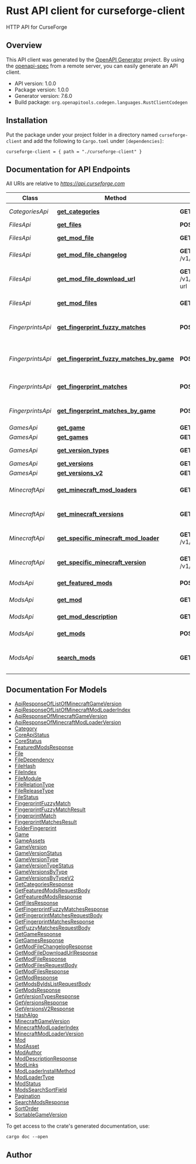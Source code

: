 # Rust API client for curseforge-client

HTTP API for CurseForge


## Overview

This API client was generated by the [OpenAPI Generator](https://openapi-generator.tech) project.  By using the [openapi-spec](https://openapis.org) from a remote server, you can easily generate an API client.

- API version: 1.0.0
- Package version: 1.0.0
- Generator version: 7.6.0
- Build package: `org.openapitools.codegen.languages.RustClientCodegen`

## Installation

Put the package under your project folder in a directory named `curseforge-client` and add the following to `Cargo.toml` under `[dependencies]`:

```
curseforge-client = { path = "./curseforge-client" }
```

## Documentation for API Endpoints

All URIs are relative to *https://api.curseforge.com*

Class | Method | HTTP request | Description
------------ | ------------- | ------------- | -------------
*CategoriesApi* | [**get_categories**](docs/CategoriesApi.md#get_categories) | **GET** /v1/categories | Get categories
*FilesApi* | [**get_files**](docs/FilesApi.md#get_files) | **POST** /v1/mods/files | Get files
*FilesApi* | [**get_mod_file**](docs/FilesApi.md#get_mod_file) | **GET** /v1/mods/{modId}/files/{fileId} | Get mod file.
*FilesApi* | [**get_mod_file_changelog**](docs/FilesApi.md#get_mod_file_changelog) | **GET** /v1/mods/{modId}/files/{fileId}/changelog | Get mod file changelog
*FilesApi* | [**get_mod_file_download_url**](docs/FilesApi.md#get_mod_file_download_url) | **GET** /v1/mods/{modId}/files/{fileId}/download-url | Get Mod File Download URL
*FilesApi* | [**get_mod_files**](docs/FilesApi.md#get_mod_files) | **GET** /v1/mods/{modId}/files | Get mod files.
*FingerprintsApi* | [**get_fingerprint_fuzzy_matches**](docs/FingerprintsApi.md#get_fingerprint_fuzzy_matches) | **POST** /v1/fingerprints/fuzzy | Get Fingerprints Fuzzy Matches
*FingerprintsApi* | [**get_fingerprint_fuzzy_matches_by_game**](docs/FingerprintsApi.md#get_fingerprint_fuzzy_matches_by_game) | **POST** /v1/fingerprints/fuzzy/{gameId} | Get Fingerprints Fuzzy Matches
*FingerprintsApi* | [**get_fingerprint_matches**](docs/FingerprintsApi.md#get_fingerprint_matches) | **POST** /v1/fingerprints | Get Fingerprints Matches
*FingerprintsApi* | [**get_fingerprint_matches_by_game**](docs/FingerprintsApi.md#get_fingerprint_matches_by_game) | **POST** /v1/fingerprints/{gameId} | Get Fingerprints Matches
*GamesApi* | [**get_game**](docs/GamesApi.md#get_game) | **GET** /v1/games/{gameId} | Get game
*GamesApi* | [**get_games**](docs/GamesApi.md#get_games) | **GET** /v1/games | Get games
*GamesApi* | [**get_version_types**](docs/GamesApi.md#get_version_types) | **GET** /v1/games/{gameId}/version-types | Get version types
*GamesApi* | [**get_versions**](docs/GamesApi.md#get_versions) | **GET** /v1/games/{gameId}/versions | Get versions
*GamesApi* | [**get_versions_v2**](docs/GamesApi.md#get_versions_v2) | **GET** /v2/games/{gameId}/versions | Get versions
*MinecraftApi* | [**get_minecraft_mod_loaders**](docs/MinecraftApi.md#get_minecraft_mod_loaders) | **GET** /v1/minecraft/modloader | Get Minecraft ModLoaders
*MinecraftApi* | [**get_minecraft_versions**](docs/MinecraftApi.md#get_minecraft_versions) | **GET** /v1/minecraft/version | Get Minecraft Versions
*MinecraftApi* | [**get_specific_minecraft_mod_loader**](docs/MinecraftApi.md#get_specific_minecraft_mod_loader) | **GET** /v1/minecraft/modloader/{modLoaderName} | Get Specific Minecraft ModLoader
*MinecraftApi* | [**get_specific_minecraft_version**](docs/MinecraftApi.md#get_specific_minecraft_version) | **GET** /v1/minecraft/version/{gameVersionString} | Get Specific Minecraft Version
*ModsApi* | [**get_featured_mods**](docs/ModsApi.md#get_featured_mods) | **POST** /v1/mods/featured | Get featured mods.
*ModsApi* | [**get_mod**](docs/ModsApi.md#get_mod) | **GET** /v1/mods/{modId} | Get a single mod.
*ModsApi* | [**get_mod_description**](docs/ModsApi.md#get_mod_description) | **GET** /v1/mods/{modId}/description | Get mod description.
*ModsApi* | [**get_mods**](docs/ModsApi.md#get_mods) | **POST** /v1/mods | Get a list of mods.
*ModsApi* | [**search_mods**](docs/ModsApi.md#search_mods) | **GET** /v1/mods/search | Get all mods that match the search criteria.


## Documentation For Models

 - [ApiResponseOfListOfMinecraftGameVersion](docs/ApiResponseOfListOfMinecraftGameVersion.md)
 - [ApiResponseOfListOfMinecraftModLoaderIndex](docs/ApiResponseOfListOfMinecraftModLoaderIndex.md)
 - [ApiResponseOfMinecraftGameVersion](docs/ApiResponseOfMinecraftGameVersion.md)
 - [ApiResponseOfMinecraftModLoaderVersion](docs/ApiResponseOfMinecraftModLoaderVersion.md)
 - [Category](docs/Category.md)
 - [CoreApiStatus](docs/CoreApiStatus.md)
 - [CoreStatus](docs/CoreStatus.md)
 - [FeaturedModsResponse](docs/FeaturedModsResponse.md)
 - [File](docs/File.md)
 - [FileDependency](docs/FileDependency.md)
 - [FileHash](docs/FileHash.md)
 - [FileIndex](docs/FileIndex.md)
 - [FileModule](docs/FileModule.md)
 - [FileRelationType](docs/FileRelationType.md)
 - [FileReleaseType](docs/FileReleaseType.md)
 - [FileStatus](docs/FileStatus.md)
 - [FingerprintFuzzyMatch](docs/FingerprintFuzzyMatch.md)
 - [FingerprintFuzzyMatchResult](docs/FingerprintFuzzyMatchResult.md)
 - [FingerprintMatch](docs/FingerprintMatch.md)
 - [FingerprintMatchesResult](docs/FingerprintMatchesResult.md)
 - [FolderFingerprint](docs/FolderFingerprint.md)
 - [Game](docs/Game.md)
 - [GameAssets](docs/GameAssets.md)
 - [GameVersion](docs/GameVersion.md)
 - [GameVersionStatus](docs/GameVersionStatus.md)
 - [GameVersionType](docs/GameVersionType.md)
 - [GameVersionTypeStatus](docs/GameVersionTypeStatus.md)
 - [GameVersionsByType](docs/GameVersionsByType.md)
 - [GameVersionsByTypeV2](docs/GameVersionsByTypeV2.md)
 - [GetCategoriesResponse](docs/GetCategoriesResponse.md)
 - [GetFeaturedModsRequestBody](docs/GetFeaturedModsRequestBody.md)
 - [GetFeaturedModsResponse](docs/GetFeaturedModsResponse.md)
 - [GetFilesResponse](docs/GetFilesResponse.md)
 - [GetFingerprintFuzzyMatchesResponse](docs/GetFingerprintFuzzyMatchesResponse.md)
 - [GetFingerprintMatchesRequestBody](docs/GetFingerprintMatchesRequestBody.md)
 - [GetFingerprintMatchesResponse](docs/GetFingerprintMatchesResponse.md)
 - [GetFuzzyMatchesRequestBody](docs/GetFuzzyMatchesRequestBody.md)
 - [GetGameResponse](docs/GetGameResponse.md)
 - [GetGamesResponse](docs/GetGamesResponse.md)
 - [GetModFileChangelogResponse](docs/GetModFileChangelogResponse.md)
 - [GetModFileDownloadUrlResponse](docs/GetModFileDownloadUrlResponse.md)
 - [GetModFileResponse](docs/GetModFileResponse.md)
 - [GetModFilesRequestBody](docs/GetModFilesRequestBody.md)
 - [GetModFilesResponse](docs/GetModFilesResponse.md)
 - [GetModResponse](docs/GetModResponse.md)
 - [GetModsByIdsListRequestBody](docs/GetModsByIdsListRequestBody.md)
 - [GetModsResponse](docs/GetModsResponse.md)
 - [GetVersionTypesResponse](docs/GetVersionTypesResponse.md)
 - [GetVersionsResponse](docs/GetVersionsResponse.md)
 - [GetVersionsV2Response](docs/GetVersionsV2Response.md)
 - [HashAlgo](docs/HashAlgo.md)
 - [MinecraftGameVersion](docs/MinecraftGameVersion.md)
 - [MinecraftModLoaderIndex](docs/MinecraftModLoaderIndex.md)
 - [MinecraftModLoaderVersion](docs/MinecraftModLoaderVersion.md)
 - [Mod](docs/Mod.md)
 - [ModAsset](docs/ModAsset.md)
 - [ModAuthor](docs/ModAuthor.md)
 - [ModDescriptionResponse](docs/ModDescriptionResponse.md)
 - [ModLinks](docs/ModLinks.md)
 - [ModLoaderInstallMethod](docs/ModLoaderInstallMethod.md)
 - [ModLoaderType](docs/ModLoaderType.md)
 - [ModStatus](docs/ModStatus.md)
 - [ModsSearchSortField](docs/ModsSearchSortField.md)
 - [Pagination](docs/Pagination.md)
 - [SearchModsResponse](docs/SearchModsResponse.md)
 - [SortOrder](docs/SortOrder.md)
 - [SortableGameVersion](docs/SortableGameVersion.md)


To get access to the crate's generated documentation, use:

```
cargo doc --open
```

## Author



